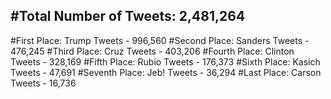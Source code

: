 #Total Number of Tweets: 2,481,264 
---
#First Place: Trump Tweets - 996,560
#Second Place: Sanders Tweets - 476,245
#Third Place: Cruz Tweets - 403,206
#Fourth Place: Clinton Tweets - 328,169
#Fifth Place: Rubio Tweets - 176,373
#Sixth Place: Kasich Tweets - 47,691
#Seventh Place: Jeb! Tweets - 36,294
#Last Place: Carson Tweets - 16,736
